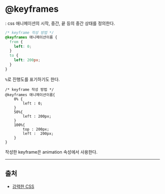 # @keyframes

: css 애니메이션의 시작, 중간, 끝 등의 중간 상태를 정의한다.

```css
/* keyframe 작성 방법 */
@keyframes 애니메이션이름 {
  from {
    left: 0;
  }
  to {
    left: 200px;
  }
}
```

`%`로 진행도를 표기하기도 한다.

```
/* keyframe 작성 방법 */
@keyframes 애니메이션이름{
	0% {
		left : 0;
	}
	50%{
		left : 200px;
	}
	100%{
		top : 200px;
		left :  200px;
	}
}
```

작성한 keyframe은 animation 속성에서 사용한다.

---

## 출처

- [강력한 CSS](https://www.inflearn.com/course/%EA%B0%95%EB%A0%A5-css-%EC%BD%94%EB%93%9C%EC%BA%A0%ED%94%84)
